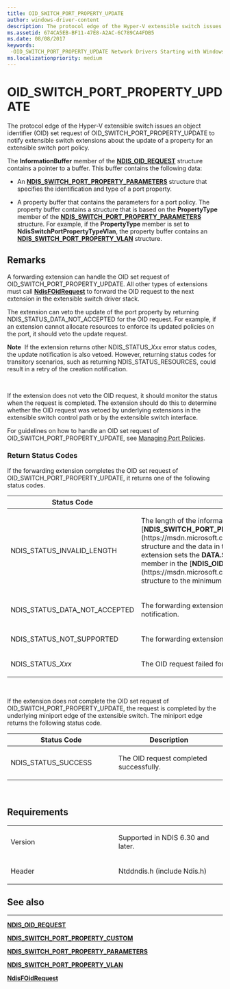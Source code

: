 ```yaml
---
title: OID_SWITCH_PORT_PROPERTY_UPDATE
author: windows-driver-content
description: The protocol edge of the Hyper-V extensible switch issues an object identifier (OID) set request of OID_SWITCH_PORT_PROPERTY_UPDATE to notify extensible switch extensions about the update of a property for an extensible switch port policy.
ms.assetid: 674CA5EB-BF11-47E8-A2AC-6C789CA4FDB5
ms.date: 08/08/2017
keywords: 
 -OID_SWITCH_PORT_PROPERTY_UPDATE Network Drivers Starting with Windows Vista
ms.localizationpriority: medium
---
```


# OID\_SWITCH\_PORT\_PROPERTY\_UPDATE


The protocol edge of the Hyper-V extensible switch issues an object identifier (OID) set request of OID\_SWITCH\_PORT\_PROPERTY\_UPDATE to notify extensible switch extensions about the update of a property for an extensible switch port policy.

The **InformationBuffer** member of the [**NDIS\_OID\_REQUEST**](https://msdn.microsoft.com/library/windows/hardware/ff566710) structure contains a pointer to a buffer. This buffer contains the following data:

-   An [**NDIS\_SWITCH\_PORT\_PROPERTY\_PARAMETERS**](https://msdn.microsoft.com/library/windows/hardware/hh598238) structure that specifies the identification and type of a port property.

-   A property buffer that contains the parameters for a port policy. The property buffer contains a structure that is based on the **PropertyType** member of the [**NDIS\_SWITCH\_PORT\_PROPERTY\_PARAMETERS**](https://msdn.microsoft.com/library/windows/hardware/hh598238) structure. For example, if the **PropertyType** member is set to **NdisSwitchPortPropertyTypeVlan**, the property buffer contains an [**NDIS\_SWITCH\_PORT\_PROPERTY\_VLAN**](https://msdn.microsoft.com/library/windows/hardware/hh598243) structure.

Remarks
-------

A forwarding extension can handle the OID set request of OID\_SWITCH\_PORT\_PROPERTY\_UPDATE. All other types of extensions must call [**NdisFOidRequest**](https://msdn.microsoft.com/library/windows/hardware/ff561830) to forward the OID request to the next extension in the extensible switch driver stack.

The extension can veto the update of the port property by returning NDIS\_STATUS\_DATA\_NOT\_ACCEPTED for the OID request. For example, if an extension cannot allocate resources to enforce its updated policies on the port, it should veto the update request.

**Note**  If the extension returns other NDIS\_STATUS\_*Xxx* error status codes, the update notification is also vetoed. However, returning status codes for transitory scenarios, such as returning NDIS\_STATUS\_RESOURCES, could result in a retry of the creation notification.

 

If the extension does not veto the OID request, it should monitor the status when the request is completed. The extension should do this to determine whether the OID request was vetoed by underlying extensions in the extensible switch control path or by the extensible switch interface.

For guidelines on how to handle an OID set request of OID\_SWITCH\_PORT\_PROPERTY\_UPDATE, see [Managing Port Policies](https://msdn.microsoft.com/library/windows/hardware/hh598202).

### Return Status Codes

If the forwarding extension completes the OID set request of OID\_SWITCH\_PORT\_PROPERTY\_UPDATE, it returns one of the following status codes.

<table>
<colgroup>
<col width="50%" />
<col width="50%" />
</colgroup>
<thead>
<tr class="header">
<th>Status Code</th>
<th>Description</th>
</tr>
</thead>
<tbody>
<tr class="odd">
<td><p>NDIS_STATUS_INVALID_LENGTH</p></td>
<td><p>The length of the information buffer is too small to process the [<strong>NDIS_SWITCH_PORT_PROPERTY_PARAMETERS</strong>](https://msdn.microsoft.com/library/windows/hardware/hh598238) structure and the data in the structure's property buffer. The extension sets the <strong>DATA.SET_INFORMATION.BytesNeeded</strong> member in the [<strong>NDIS_OID_REQUEST</strong>](https://msdn.microsoft.com/library/windows/hardware/ff566710) structure to the minimum buffer size that is required.</p></td>
</tr>
<tr class="even">
<td><p>NDIS_STATUS_DATA_NOT_ACCEPTED</p></td>
<td><p>The forwarding extension has vetoed the port policy deletion notification.</p></td>
</tr>
<tr class="odd">
<td><p>NDIS_STATUS_NOT_SUPPORTED</p></td>
<td><p>The forwarding extension does not support the port policy.</p></td>
</tr>
<tr class="even">
<td><p>NDIS_STATUS_<em>Xxx</em></p></td>
<td><p>The OID request failed for other reasons.</p></td>
</tr>
</tbody>
</table>

 

If the extension does not complete the OID set request of OID\_SWITCH\_PORT\_PROPERTY\_UPDATE, the request is completed by the underlying miniport edge of the extensible switch. The miniport edge returns the following status code.

<table>
<colgroup>
<col width="50%" />
<col width="50%" />
</colgroup>
<thead>
<tr class="header">
<th>Status Code</th>
<th>Description</th>
</tr>
</thead>
<tbody>
<tr class="odd">
<td><p>NDIS_STATUS_SUCCESS</p></td>
<td><p>The OID request completed successfully.</p></td>
</tr>
</tbody>
</table>

 

Requirements
------------

<table>
<colgroup>
<col width="50%" />
<col width="50%" />
</colgroup>
<tbody>
<tr class="odd">
<td><p>Version</p></td>
<td><p>Supported in NDIS 6.30 and later.</p></td>
</tr>
<tr class="even">
<td><p>Header</p></td>
<td>Ntddndis.h (include Ndis.h)</td>
</tr>
</tbody>
</table>

## See also


****
[**NDIS\_OID\_REQUEST**](https://msdn.microsoft.com/library/windows/hardware/ff566710)

[**NDIS\_SWITCH\_PORT\_PROPERTY\_CUSTOM**](https://msdn.microsoft.com/library/windows/hardware/hh598230)

[**NDIS\_SWITCH\_PORT\_PROPERTY\_PARAMETERS**](https://msdn.microsoft.com/library/windows/hardware/hh598238)

[**NDIS\_SWITCH\_PORT\_PROPERTY\_VLAN**](https://msdn.microsoft.com/library/windows/hardware/hh598243)

[**NdisFOidRequest**](https://msdn.microsoft.com/library/windows/hardware/ff561830)

 

 




